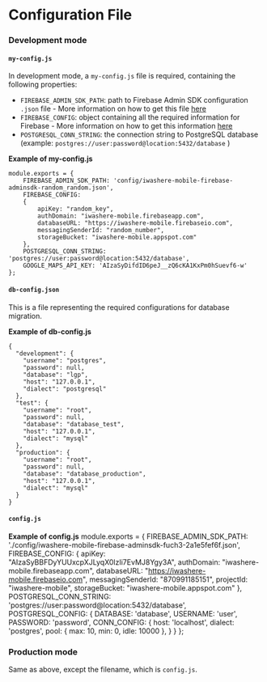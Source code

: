 # Configuration File

### Development mode

#### `my-config.js`

In development mode, a `my-config.js` file is required, containing the following properties:

- `FIREBASE_ADMIN_SDK_PATH`: path to Firebase Admin SDK configuration `.json` file - More information on how to get this file [here](https://firebase.google.com/docs/admin/setup)
- `FIREBASE_CONFIG`: object containing all the required information for Firebase - More information on how to get this information [here](https://firebase.google.com/docs/auth/web/custom-auth)
- `POSTGRESQL_CONN_STRING`: the connection string to PostgreSQL database (example: `postgres://user:password@location:5432/database` )

__Example of my-config.js__
```
module.exports = {
    FIREBASE_ADMIN_SDK_PATH: 'config/iwashere-mobile-firebase-adminsdk-random_random.json',
    FIREBASE_CONFIG:
    {
        apiKey: "random_key",
        authDomain: "iwashere-mobile.firebaseapp.com",
        databaseURL: "https://iwashere-mobile.firebaseio.com",
        messagingSenderId: "random_number",
        storageBucket: "iwashere-mobile.appspot.com"
    },
    POSTGRESQL_CONN_STRING: 'postgres://user:password@location:5432/database',
    GOOGLE_MAPS_API_KEY: 'AIzaSyDifdID6peJ__zQ6cKA1KxPm0hSuevf6-w'
};
```

#### `db-config.json`

This is a file representing the required configurations for database migration.

__Example of db-config.js__
```
{
  "development": {
    "username": "postgres",
    "password": null,
    "database": "lgp",
    "host": "127.0.0.1",
    "dialect": "postgresql"
  },
  "test": {
    "username": "root",
    "password": null,
    "database": "database_test",
    "host": "127.0.0.1",
    "dialect": "mysql"
  },
  "production": {
    "username": "root",
    "password": null,
    "database": "database_production",
    "host": "127.0.0.1",
    "dialect": "mysql"
  }
}

```

#### `config.js`

__Example of config.js__
module.exports = {
    FIREBASE_ADMIN_SDK_PATH: './config/iwashere-mobile-firebase-adminsdk-fuch3-2a1e5fef6f.json',
    FIREBASE_CONFIG: {
        apiKey: "AIzaSyBBFDyYUUxcpXJLyqX0lzIi7EvMJ8Ygy3A",
        authDomain: "iwashere-mobile.firebaseapp.com",
        databaseURL: "https://iwashere-mobile.firebaseio.com",
        messagingSenderId: "870991185151",
        projectId: "iwashere-mobile",
        storageBucket: "iwashere-mobile.appspot.com"
    },
    POSTGRESQL_CONN_STRING: 'postgres://user:password@location:5432/database',
    POSTGRESQL_CONFIG: {
        DATABASE: 'database',
        USERNAME: 'user',
        PASSWORD: 'password',
        CONN_CONFIG: {
            host: 'localhost',
            dialect: 'postgres',
            pool: {
                max: 10,
                min: 0,
                idle: 10000
            },
        }
    }
};


### Production mode

Same as above, except the filename, which is `config.js`.
